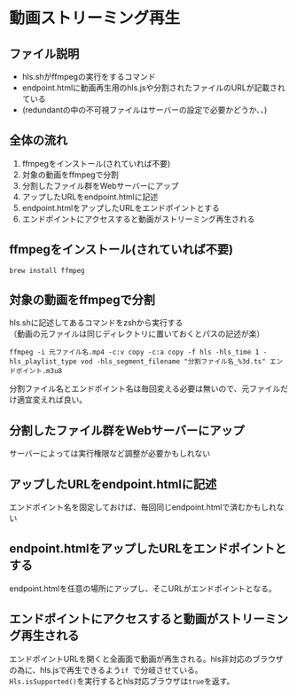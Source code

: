 # 動画ストリーミング再生
## ファイル説明
- hls.shがffmpegの実行をするコマンド
- endpoint.htmlに動画再生用のhls.jsや分割されたファイルのURLが記載されている
- (redundantの中の不可視ファイルはサーバーの設定で必要かどうか、、)
## 全体の流れ
1. ffmpegをインストール(されていれば不要)
1. 対象の動画をffmpegで分割
1. 分割したファイル群をWebサーバーにアップ
1. アップしたURLをendpoint.htmlに記述
1. endpoint.htmlをアップしたURLをエンドポイントとする
1. エンドポイントにアクセスすると動画がストリーミング再生される

## ffmpegをインストール(されていれば不要)
```
brew install ffmpeg
```
## 対象の動画をffmpegで分割
hls.shに記述してあるコマンドをzshから実行する  
（動画の元ファイルは同じディレクトリに置いておくとパスの記述が楽）
```
ffmpeg -i 元ファイル名.mp4 -c:v copy -c:a copy -f hls -hls_time 1 -hls_playlist_type vod -hls_segment_filename "分割ファイル名_%3d.ts" エンドポイント.m3u8
```
分割ファイル名とエンドポイント名は毎回変える必要は無いので、元ファイルだけ適宜変えれば良い。

## 分割したファイル群をWebサーバーにアップ
サーバーによっては実行権限など調整が必要かもしれない
## アップしたURLをendpoint.htmlに記述
エンドポイント名を固定しておけば、毎回同じendpoint.htmlで済むかもしれない
## endpoint.htmlをアップしたURLをエンドポイントとする
endpoint.htmlを任意の場所にアップし、そこURLがエンドポイントとなる。
## エンドポイントにアクセスすると動画がストリーミング再生される
エンドポイントURLを開くと全画面で動画が再生される。hls非対応のブラウザの為に、hls.jsで再生できるよう`if `で分岐させている。  
`Hls.isSupported()`を実行するとhls対応ブラウザは`true`を返す。